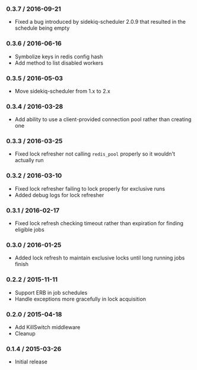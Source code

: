 ### 0.3.7 / 2016-09-21

* Fixed a bug introduced by sidekiq-scheduler 2.0.9 that resulted in the schedule being empty

### 0.3.6 / 2016-06-16

* Symbolize keys in redis config hash
* Add method to list disabled workers

### 0.3.5 / 2016-05-03

* Move sidekiq-scheduler from 1.x to 2.x

### 0.3.4 / 2016-03-28

* Add ability to use a client-provided connection pool rather than creating one

### 0.3.3 / 2016-03-25

* Fixed lock refresher not calling `redis_pool` properly so it wouldn't actually run

### 0.3.2 / 2016-03-10

* Fixed lock refresher failing to lock properly for exclusive runs
* Added debug logs for lock refresher

### 0.3.1 / 2016-02-17

* Fixed lock refresh checking timeout rather than expiration for finding eligible jobs

### 0.3.0 / 2016-01-25

* Added lock refresh to maintain exclusive locks until long running jobs finish

### 0.2.2 / 2015-11-11

* Support ERB in job schedules
* Handle exceptions more gracefully in lock acquisition

### 0.2.0 / 2015-04-18

* Add KillSwitch middleware
* Cleanup

### 0.1.4 / 2015-03-26

* Initial release
